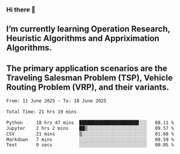 ### Hi there 👋
## I’m currently learning Operation Research, Heuristic Algorithms and Appriximation Algorithms.
## The primary application scenarios are the Traveling Salesman Problem (TSP), Vehicle Routing Problem (VRP), and their variants.
<!--START_SECTION:waka-->

```txt
From: 11 June 2025 - To: 18 June 2025

Total Time: 21 hrs 19 mins

Python     18 hrs 47 mins  ██████████████████████░░░   88.11 %
Jupyter    2 hrs 2 mins    ██▒░░░░░░░░░░░░░░░░░░░░░░   09.57 %
CSV        21 mins         ▒░░░░░░░░░░░░░░░░░░░░░░░░   01.68 %
Markdown   7 mins          ░░░░░░░░░░░░░░░░░░░░░░░░░   00.59 %
Text       0 secs          ░░░░░░░░░░░░░░░░░░░░░░░░░   00.05 %
```

<!--END_SECTION:waka-->
<!--
**Bookervsky/Bookervsky** is a ✨ _special_ ✨ repository because its `README.md` (this file) appears on your GitHub profile.

Here are some ideas to get you started:

- 🔭 I’m currently working on ...
- 🌱 I’m currently learning ...
- 👯 I’m looking to collaborate on ...
- 🤔 I’m looking for help with ...
- 💬 Ask me about ...
- 📫 How to reach me: ...
- 😄 Pronouns: ...
- ⚡ Fun fact: ...
-->
